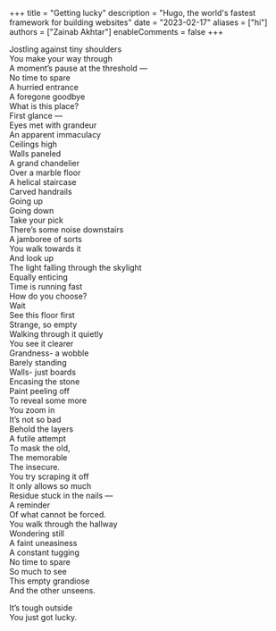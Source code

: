 +++
title = "Getting lucky"
description = "Hugo, the world's fastest framework for building websites"
date = "2023-02-17"
aliases = ["hi"]
authors = ["Zainab Akhtar"]
enableComments = false
+++

Jostling against tiny shoulders \
You make your way through \
A moment’s pause at the threshold — \
No time to spare \
A hurried entrance \
A foregone goodbye \
What is this place? \
First glance — \
Eyes met with grandeur \
An apparent immaculacy \
Ceilings high \
Walls paneled \
A grand chandelier \
Over a marble floor \
A helical staircase \
Carved handrails \
Going up \
Going down \
Take your pick \
There’s some noise downstairs \
A jamboree of sorts \
You walk towards it \
And look up \
The light falling through the skylight \
Equally enticing \
Time is running fast \
How do you choose? \
Wait \
See this floor first \
Strange, so empty \
Walking through it quietly \
You see it clearer \
Grandness- a wobble \
Barely standing \
Walls- just boards \
Encasing the stone \
Paint peeling off \
To reveal some more \
You zoom in \
It’s not so bad \
Behold the layers \
A futile attempt \
To mask the old, \
The memorable \
The insecure. \
You try scraping it off \
It only allows so much \
Residue stuck in the nails — \
A reminder \
Of what cannot be forced. \
You walk through the hallway \
Wondering still \
A faint uneasiness \
A constant tugging \
No time to spare \
So much to see \
This empty grandiose \
And the other unseens.

It’s tough outside \
You just got lucky.